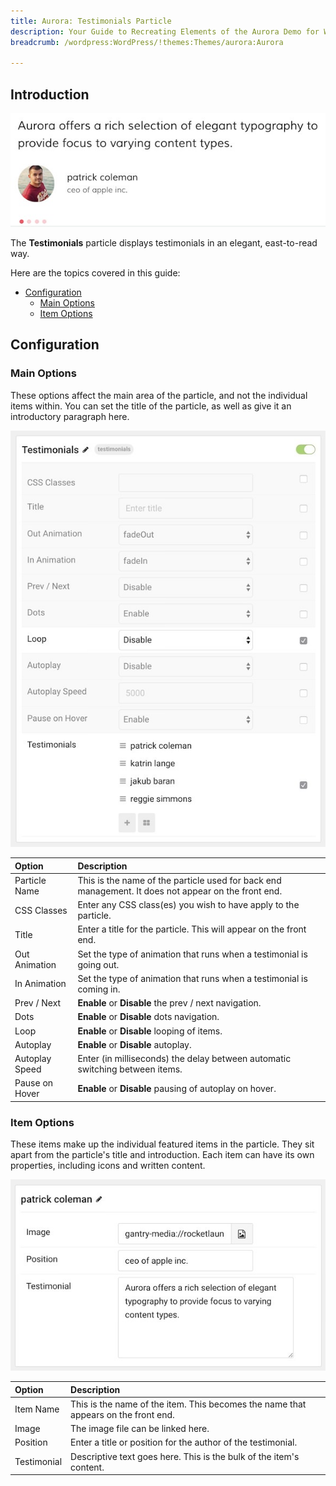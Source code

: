 ```yaml
---
title: Aurora: Testimonials Particle
description: Your Guide to Recreating Elements of the Aurora Demo for WordPress
breadcrumb: /wordpress:WordPress/!themes:Themes/aurora:Aurora

---
```


## Introduction

![](assets/particle_testimonials1.jpeg)

The **Testimonials** particle displays testimonials in an elegant, east-to-read way.

Here are the topics covered in this guide:

* [Configuration](#configuration)
    - [Main Options](#main-options)
    - [Item Options](#item-options)

## Configuration

### Main Options 

These options affect the main area of the particle, and not the individual items within. You can set the title of the particle, as well as give it an introductory paragraph here.

![](assets/particle_testimonials2.jpeg)

| Option         | Description                                                                                         |
| :-----         | :-----                                                                                              |
| Particle Name  | This is the name of the particle used for back end management. It does not appear on the front end. |
| CSS Classes    | Enter any CSS class(es) you wish to have apply to the particle.                                     |
| Title          | Enter a title for the particle. This will appear on the front end.                                  |
| Out Animation  | Set the type of animation that runs when a testimonial is going out.                                |
| In Animation   | Set the type of animation that runs when a testimonial is coming in.                                |
| Prev / Next    | **Enable** or **Disable** the prev / next navigation.                                               |
| Dots           | **Enable** or **Disable** dots navigation.                                                          |
| Loop           | **Enable** or **Disable** looping of items.                                                         |
| Autoplay       | **Enable** or **Disable** autoplay.                                                                 |
| Autoplay Speed | Enter (in milliseconds) the delay between automatic switching between items.                        |
| Pause on Hover | **Enable** or **Disable** pausing of autoplay on hover.                                             |

### Item Options

These items make up the individual featured items in the particle. They sit apart from the particle's title and introduction. Each item can have its own properties, including icons and written content.

![](assets/particle_testimonials3.jpeg)

| Option      | Description                                                                        |
| :-----      | :-----                                                                             |
| Item Name   | This is the name of the item. This becomes the name that appears on the front end. |
| Image       | The image file can be linked here.                                                 |
| Position    | Enter a title or position for the author of the testimonial.                       |
| Testimonial | Descriptive text goes here. This is the bulk of the item's content.                |
